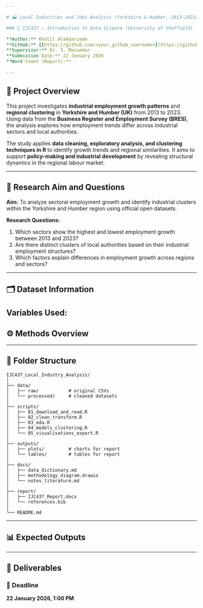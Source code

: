 ```yaml
---

# 🏭 Local Industries and Jobs Analysis (Yorkshire & Humber, 2013–2023)

### 📘 IJC437 – Introduction to Data Science (University of Sheffield)

**Author:** Khalil Alakbarzade
**GitHub:** [[https://github.com/<your_github_username>](https://github.com/<your_github_username>)](https://github.com/KhalilAlak)
**Supervisor:** Dr. S. Mazumdar
**Submission Date:** 22 January 2026
**Word Count (Report):** 

---
```


## 🎯 Project Overview

This project investigates **industrial employment growth patterns** and **regional clustering** in **Yorkshire and Humber (UK)** from 2013 to 2023.
Using data from the **Business Register and Employment Survey (BRES)**, the analysis explores how employment trends differ across industrial sectors and local authorities.

The study applies **data cleaning, exploratory analysis, and clustering techniques in R** to identify growth trends and regional similarities.
It aims to support **policy-making and industrial development** by revealing structural dynamics in the regional labour market.

---

## 🧠 Research Aim and Questions

**Aim:**
To analyze sectoral employment growth and identify industrial clusters within the Yorkshire and Humber region using official open datasets.

**Research Questions:**

1. Which sectors show the highest and lowest employment growth between 2013 and 2023?
2. Are there distinct clusters of local authorities based on their industrial employment structures?
3. Which factors explain differences in employment growth across regions and sectors?

---

## 🗂️ Dataset Information


**Variables Used:**
---

## ⚙️ Methods Overview


---

## 🧮 Folder Structure

```
IJC437_Local_Industry_Analysis/
│
├── data/
│   ├── raw/           # original CSVs
│   └── processed/     # cleaned datasets
│
├── scripts/
│   ├── 01_download_and_read.R
│   ├── 02_clean_transform.R
│   ├── 03_eda.R
│   ├── 04_models_clustering.R
│   └── 05_visualisations_export.R
│
├── outputs/
│   ├── plots/         # charts for report
│   └── tables/        # tables for report
│
├── docs/
│   ├── data_dictionary.md
│   ├── methodology_diagram.drawio
│   └── notes_literature.md
│
├── report/
│   ├── IJC437_Report.docx
│   └── references.bib
│
└── README.md
```

---

## 📊 Expected Outputs



---

## 🧩 Deliverables



### 📅 Deadline

**22 January 2026, 1:00 PM**

